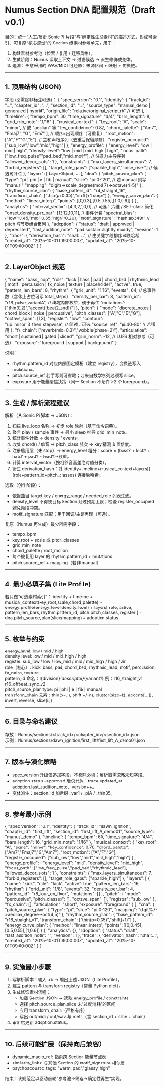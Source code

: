 # Numus Section DNA 配置规范（Draft v0.1）

目的：统一“人工/历史 Sonic Pi 片段”与“确定性生成素材”的描述方式，形成可索引、可复原“核心感觉”的 Section 级素材参考单元，用于：

1) 构建素材参考池（检索 / 复用 / 迁移风格）。
2) 生成阶段：Numus 读取上下文 → 过滤候选 → 派生修饰或变体。
3) 追溯：任意采用的 WAV/MIDI 可还原：来源区间 + 映射 + 变换链。

---

## 1. 顶层结构 (JSON)

字段 (必需除非标注可选)：
{
  "spec_version": "0.1",
  "identity": {
    "track_id": "...",
    "chapter_id": "...",
    "section_id": "...",
    "source_type": "manual_demo | generated | hybrid",
    "origin_file": "relative/original_script.rb"       // 可选
  },
  "timeline": {
    "tempo_bpm": 60,
    "time_signature": "4/4",
    "bars_length": 8,
    "grid_min_note": "1/16"
  },
  "musical_context": {
    "key_root": "A",
    "scale": "minor",                // 或 "aeolian" 等
    "key_confidence": 0.82,
    "chord_palette": [ "Am7", "Fmaj7", "G", "Em7" ],   // 顺序=出现顺序（可重复）
    "root_motion": ["A","F","G","E"],                  // 主和声根序列（去重后保留顺序）
    "register_occupied": ["sub_low","low","mid","high"]
  },
  "energy_profile": {
    "energy_level": "low | mid | high",
    "density_level": "low | mid | mid_high | high",
    "focus_path": ["low_freq_pulse","pad_bed","mid_motif"], // 注意力主导序列
    "allowed_decor_slots": 1
  },
  "constraints": {
    "max_layers_simultaneous": 7,
    "forbid_registers": [],
    "target_role_gaps": ["sparkle_high","noise_riser"]       // 候选可补位
  },
  "layers": [ LayerObject, ... ],
  "dna": {
    "pitch_source_plan": {
      "type": "pi | phi | e | fib | manual",
      "slice": "pi:0-120",                 // 若 manual 则写 "manual"
      "mapping": "digits->scale_degree(mod 7)->octave(4-5)"
    },
    "rhythm_source_plan": {
      "base_pattern_id": "r4_straight_16",
      "transform_chain": ["thin(p=0.35)","shift(+1 step)"]
    },
    "energy_curve_plan": {
      "method": "linear_interp",
      "points": [[0,0.3],[0.5,0.55],[1.0,0.6]]
    }
  },
  "analytics": {
    "interval_vector": [4,3,2,1,0,0],        // 可选：六维 / SET-class 简化
    "onset_density_per_bar": [12,12,10,11], // 事件计数
    "spectral_bias": {"low":0.45,"mid":0.35,"high":0.20},
    "motif_signature": "hash:ab349f"         // pitch 与节奏组合散列
  },
  "adoption": {
    "status": "draft | approved | deprecated",
    "last_audition_note": "pad sustain slightly muddy",
    "version": 1
  },
  "trace": {
    "derivation_hash": "sha1:....",          // 由关键字段排序串联哈希
    "created_at": "2025-10-01T09:00:00Z",
    "updated_at": "2025-10-01T09:00:00Z"
  }
}

---

## 2. LayerObject 规范

{
  "name": "bass_loop",
  "role": "kick | bass | pad | chord_bed | rhythmic_lead | motif | percussion | fx_noise | texture | placeholder",
  "active": true,
  "pattern_len_bars": 8,
  "rhythm": {
    "grid_unit": "1/16",
    "events": 64,                         // 总事件数（含休止占位可写 total_steps）
    "density_per_bar": 8,
    "pattern_id": "r16_pulse_variantA",   // 绑定内部枚举，便于再生
    "mutations": ["thin(0.2)","accent([beat2_and])"]
  },
  "pitch": {
    "mode": "discrete_notes | chord_block | noise | percussive",
    "pitch_classes": ["A","C","E","G"],
    "octave_span": [1,3],
    "register": "low",
    "contour": "up_minor_3_then_stepwise", // 简述，可选
    "source_ref": "pi:40-80"               // 若适用
  },
  "fx_chain": ["reverb(mix=0.3)","wobble(phase=2)"],
  "articulation": "short | sustained | gated | sliced",
  "gain_norm": -12,                        // LUFS 相对参考（可选）
  "exposure": "foreground | support | background"
}

说明：

- rhythm.pattern_id 对应内部固定模板（建立 registry），变换链写入 mutations。
- pitch.source_ref 若手写则可省略；若来自数学序列必须写 slice。
- exposure 用于能量聚焦决策（同一 Section 不允许 >2 个 foreground）。

---

## 3. 生成 / 解析流程建议

解析（从 Sonic Pi 脚本 → JSON）：

1. 扫描 live_loop 名称 → 初步 role 映射（基于命名词典）。
2. 聚合 play / sample 事件 → 最小 sleep 推导 grid_min_note。
3. 统计事件计数 → density / events。
4. 收集 chord() / 单音 → pitch_class 频次 → key 猜测 & 置信度。
5. 注册启用层（未 stop）→ energy_level 粗分：score = (bass? + kick? + hats? + pad? + lead?)*权重。
6. 计算 interval_vector（按相邻音高差绝对值分类）。
7. 衍生 derivation_hash：对 identity+timeline+musical_context+layers[].(role+pattern_id+pitch_classes) 连接后哈希。

选取（创作阶段）：

- 依据曲目 target.key / energy_range / needed_role 列表过滤。
- density_level 不得使目标 Section 超过预期上限；检查 register_occupied 避免频段冲突。
- motif_signature 匹配：用于回调/主题再现（可选）。

复原（Numus 再生成）最少所需字段：

- tempo_bpm
- key_root + scale 或 pitch_classes
- grid_min_note
- chord_palette / root_motion
- 每个被复用 layer 的 rhythm.pattern_id + mutations
- pitch.source_ref + mapping（若非 manual）

---

## 4. 最小必填子集 (Lite Profile)

若只做“可选素材索引”：
identity + timeline + musical_context(key_root,scale,chord_palette) + energy_profile(energy_level,density_level) + layers[ role, active, pattern_len_bars, rhythm.pattern_id, pitch.pitch_classes, register ] + dna.pitch_source_plan(slice/mapping) + adoption.status

---

## 5. 枚举与约束

energy_level: low / mid / high  
density_level: low / mid / mid_high / high  
register: sub_low / low / low_mid / mid / mid_high / high / air  
role（核心）: kick, bass, pad, chord_bed, rhythmic_lead, motif, percussion, fx_noise, texture  
pattern_id 命名：r{division}_{descriptor}_{variant?} 例：r16_straight_v1, r16_offbeat_sync_v2  
pitch_source_plan.type: pi | phi | e | fib | manual  
transform_chain 元素：thin(p=..), shift(+/-n), cluster(size=k), accent([...]), invert, reverse, slice(i:j)

---

## 6. 目录与命名建议

存放：Numus/sections/<track_id>/<chapter_id>/<section_id>.json  
示例：Numus/sections/dawn_ignition/first_lift/first_lift_A_demo01.json

---

## 7. 版本与演化策略

- spec_version 升级仅追加字段，不移除必填；解析器需忽略未知字段。
- adoption.status=approved 后仅允许：trace.updated_at、adoption.last_audition_note、version++。
- 变体派生：section_id 加后缀 _var1 / _piA / _thin35。

---

## 8. 参考最小示例

{
  "spec_version": "0.1",
  "identity": {
    "track_id": "dawn_ignition",
    "chapter_id": "first_lift",
    "section_id": "first_lift_A_demo01",
    "source_type": "manual_demo"
  },
  "timeline": { "tempo_bpm": 60, "time_signature": "4/4", "bars_length": 16, "grid_min_note": "1/16" },
  "musical_context": {
    "key_root": "A",
    "scale": "minor",
    "key_confidence": 0.78,
    "chord_palette": ["Am7","Fmaj7","G","Am7"],
    "root_motion": ["A","F","G"],
    "register_occupied": ["sub_low","low","mid","mid_high","high"]
  },
  "energy_profile": {
    "energy_level": "mid",
    "density_level": "mid_high",
    "focus_path": ["low_freq_pulse","pad_bed","rhythmic_lead"],
    "allowed_decor_slots": 1
  },
  "constraints": {
    "max_layers_simultaneous": 7,
    "forbid_registers": [],
    "target_role_gaps": ["sparkle_high"]
  },
  "layers": [
    {
      "name": "kick",
      "role": "kick",
      "active": true,
      "pattern_len_bars": 16,
      "rhythm": { "grid_unit": "1/8", "events": 32, "density_per_bar": 4, "pattern_id": "r8_four_on_floor", "mutations": [] },
      "pitch": { "mode": "percussive", "pitch_classes": [], "octave_span": [], "register": "sub_low" },
      "fx_chain": [],
      "articulation": "short",
      "exposure": "foreground"
    }
  ],
  "dna": {
    "pitch_source_plan": { "type": "pi", "slice": "pi:0-120", "mapping": "digit%7->aeolian_degree->oct(4,5)" },
    "rhythm_source_plan": { "base_pattern_id": "r16_straight_v1", "transform_chain": ["thin(p=0.35)","shift(+1)"] },
    "energy_curve_plan": { "method": "linear_interp", "points": [[0,0.45],[0.5,0.55],[1,0.6]] }
  },
  "analytics": {},
  "adoption": { "status": "draft", "last_audition_note": "", "version": 1 },
  "trace": { "derivation_hash": "sha1:...", "created_at": "2025-10-01T09:00:00Z", "updated_at": "2025-10-01T09:00:00Z" }
}

---

## 9. 实施最小步骤

1. 写解析脚本：输入 .rb → 输出上述 JSON（Lite Profile）。
2. 建立 pattern 与 transform registry（常量 Python dict）。
3. 生成修饰素材流程：
   - 加载 Section JSON → 读取 energy_profile / constraints
   - 选择 pitch_source_plan.slice 未“过度消耗”的区间
   - 应用 transform_chain（严格有序）
   - 写出 out/midi / out/wav 与 meta（含 section_id + slice + chain）
4. 审听后更新 adoption.status。

---

## 10. 后续可能扩展（保持向后兼容）

- dynamic_macro_ref: 指向跨 Section 能量节点表
- similarity_links: 与其他 Section 的 motif_signature 相似度
- psychoacoustic_tags: "warm_pad","glassy_high"

结束：该规范足以驱动首轮“参考池→筛选→确定性再生”实现。
